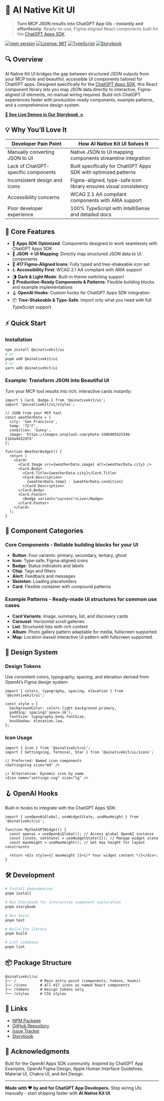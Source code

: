 # 🧠 AI Native Kit UI
> **Turn MCP JSON results into ChatGPT App UIs - instantly and effortlessly.**
> Ready-to-use, Figma-aligned React components built for the [ChatGPT Apps SDK](https://developers.openai.com/apps-sdk).

[![npm version](https://img.shields.io/npm/v/@ainativekit/ui.svg)](https://www.npmjs.com/package/@ainativekit/ui)
[![License: MIT](https://img.shields.io/badge/License-MIT-blue.svg)](https://opensource.org/licenses/MIT)
[![TypeScript](https://img.shields.io/badge/TypeScript-%233178C6.svg?logo=typescript&logoColor=white)](https://www.typescriptlang.org/)
[![Storybook](https://img.shields.io/badge/Storybook-%23FF4785.svg?logo=storybook&logoColor=white)](https://ainativekit.github.io/ainativekit-ui)

## 🔍 Overview

AI Native Kit UI bridges the gap between structured JSON outputs from your MCP tools and beautiful, accessible UI components tailored for ChatGPT apps. Designed specifically for the [ChatGPT Apps SDK](https://developers.openai.com/apps-sdk), this React component library lets you map JSON data directly to interactive, Figma-aligned UI elements, no manual wiring required. Build rich ChatGPT experiences faster with production-ready components, example patterns, and a comprehensive design system.

**[🎪 See Live Demos in Our Storybook →](https://ainativekit.github.io/ainativekit-ui/?path=/docs/introduction--docs)**

## 💡 Why You’ll Love It

| Developer Pain Point                | How AI Native Kit UI Solves It                   |
|-----------------------------------|-------------------------------------------------|
| Manually converting JSON to UI    | Native JSON to UI mapping components streamline integration |
| Lack of ChatGPT-specific components | Built specifically for ChatGPT Apps SDK with optimized patterns |
| Inconsistent design and icons     | Figma-aligned, type-safe icon library ensures visual consistency |
| Accessibility concerns             | WCAG 2.1 AA compliant components with ARIA support |
| Poor developer experience         | 100% TypeScript with IntelliSense and detailed docs |

## 🚀 Core Features

- 🎯 **Apps SDK Optimized**: Components designed to work seamlessly with ChatGPT Apps SDK
- 🔄 **JSON → UI Mapping**: Directly map structured JSON data to UI components
- 🎨 **417 Figma-Aligned Icons**: Fully typed and tree-shakeable icon set
- ♿ **Accessibility First**: WCAG 2.1 AA compliant with ARIA support
- 🌗 **Dark & Light Mode**: Built-in theme switching support
- 🧩 **Production-Ready Components & Patterns**: Flexible building blocks and example implementations
- 🪝 **OpenAI Hooks**: Custom hooks for ChatGPT Apps SDK integration
- 📦 **Tree-Shakeable & Type-Safe**: Import only what you need with full TypeScript support

## ⚡ Quick Start

### Installation

```bash
npm install @ainativekit/ui
# or
pnpm add @ainativekit/ui
# or
yarn add @ainativekit/ui
```

### Example: Transform JSON into Beautiful UI

Turn your MCP tool results into rich, interactive cards instantly:

```tsx
import { Card, Badge } from '@ainativekit/ui';
import '@ainativekit/ui/styles';

// JSON from your MCP tool
const weatherData = {
  city: 'San Francisco',
  temp: '72°F',
  condition: 'Sunny',
  image: 'https://images.unsplash.com/photo-1506905925346-21bda4d32df4'
};

function WeatherWidget() {
  return (
    <Card>
      <Card.Image src={weatherData.image} alt={weatherData.city} />
      <Card.Body>
        <Card.Title>{weatherData.city}</Card.Title>
        <Card.Description>
          {weatherData.temp} · {weatherData.condition}
        </Card.Description>
      </Card.Body>
      <Card.Footer>
        <Badge variant="success">Live</Badge>
      </Card.Footer>
    </Card>
  );
}
```

## 🧱 Component Categories

### Core Components - Reliable building blocks for your UI

- **Button**: Four variants: primary, secondary, tertiary, ghost
- **Icon**: Type-safe, Figma-aligned icons
- **Badge**: Status indicators and labels
- **Chip**: Tags and filters
- **Alert**: Feedback and messages
- **Skeleton**: Loading placeholders
- **Card**: Flexible container with compound patterns

### Example Patterns - Ready-made UI structures for common use cases

- **Card Variants**: Image, summary, list, and discovery cards
- **Carousel**: Horizontal scroll galleries
- **List**: Structured lists with rich content
- **Album**: Photo gallery pattern adaptable for media, fullscreen supported.
- **Map**: Location-based interactive UI pattern with fullscreen supported.

## 🎨 Design System

### Design Tokens

Use consistent colors, typography, spacing, and elevation derived from OpenAI’s Figma design system:

```tsx
import { colors, typography, spacing, elevation } from '@ainativekit/ui';

const style = {
  backgroundColor: colors.light.background.primary,
  padding: spacing['space-16'],
  fontSize: typography.body.fontSize,
  boxShadow: elevation.low,
};
```

### Icon Usage

```tsx
import { Icon } from '@ainativekit/ui';
import { SettingsCog, Terminal, Star } from '@ainativekit/ui/icons';

// Preferred: Named icon components
<SettingsCog size="md" />

// Alternative: Dynamic icon by name
<Icon name="settings-cog" size="lg" />
```

## 🪝 OpenAI Hooks

Built-in hooks to integrate with the ChatGPT Apps SDK:

```tsx
import { useOpenAiGlobal, useWidgetState, useMaxHeight } from '@ainativekit/ui';

function MyChatGPTWidget() {
  const openai = useOpenAiGlobal(); // Access global OpenAI instance
  const [state, setState] = useWidgetState({}); // Manage widget state
  const maxHeight = useMaxHeight(); // Get max height for layout constraints

  return <div style={{ maxHeight }}>{/* Your widget content */}</div>;
}
```

## 🛠️ Development

```bash
# Install dependencies
pnpm install

# Run Storybook for interactive component exploration
pnpm storybook

# Run tests
pnpm test

# Build the library
pnpm build

# Lint codebase
pnpm lint
```

## 📦 Package Structure

```
@ainativekit/ui
├── /           # Main entry point (components, tokens, hooks)
├── /icons      # All 417 icons as named React components
├── /tokens     # Design tokens only
└── /styles     # CSS styles
```

## 🔗 Links

- [NPM Package](https://www.npmjs.com/package/@ainativekit/ui)
- [GitHub Repository](https://github.com/ainativekit/ainativekit-ui)
- [Issue Tracker](https://github.com/ainativekit/ainativekit-ui/issues)
- [Storybook](https://ainativekit.github.io/ainativekit-ui)

## 🙏 Acknowledgments

Built for the OpenAI Apps SDK community. Inspired by ChatGPT App Examples, OpenAI Figma Design, Apple Human Interface Guidelines, Material UI, Chakra UI, and Ant Design.

---

**Made with ❤️ by and for ChatGPT App Developers.**
Stop wiring UIs manually - start shipping faster with **AI Native Kit UI**.
